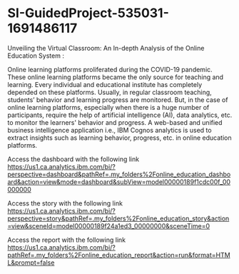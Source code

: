 # SI-GuidedProject-535031-1691486117
Unveiling the Virtual Classroom: An In-depth Analysis of the Online Education System :

Online learning platforms proliferated during the COVID-19 pandemic. These online learning platforms became the only source for teaching and learning. Every individual and educational institute has completely depended on these platforms. Usually, in regular classroom teaching, students’ behavior and learning progress are monitored. But, in the case of online learning platforms, especially when there is a huge number of participants, require the help of artificial intelligence (AI), data analytics, etc. to monitor the learners' behavior and progress.
A web-based and unified business intelligence application i.e., IBM Cognos analytics is used to extract insights such as learning behavior, progress, etc. in online education platforms.

Access the dashboard with the following link 
https://us1.ca.analytics.ibm.com/bi/?perspective=dashboard&pathRef=.my_folders%2Fonline_education_dashboard&action=view&mode=dashboard&subView=model00000189f1cdc00f_00000000

Access the story with the following link 
https://us1.ca.analytics.ibm.com/bi/?perspective=story&pathRef=.my_folders%2Fonline_education_story&action=view&sceneId=model00000189f24a1ed3_00000000&sceneTime=0

Access the report with the following link
https://us1.ca.analytics.ibm.com/bi/?pathRef=.my_folders%2Fonline_education_report&action=run&format=HTML&prompt=false
